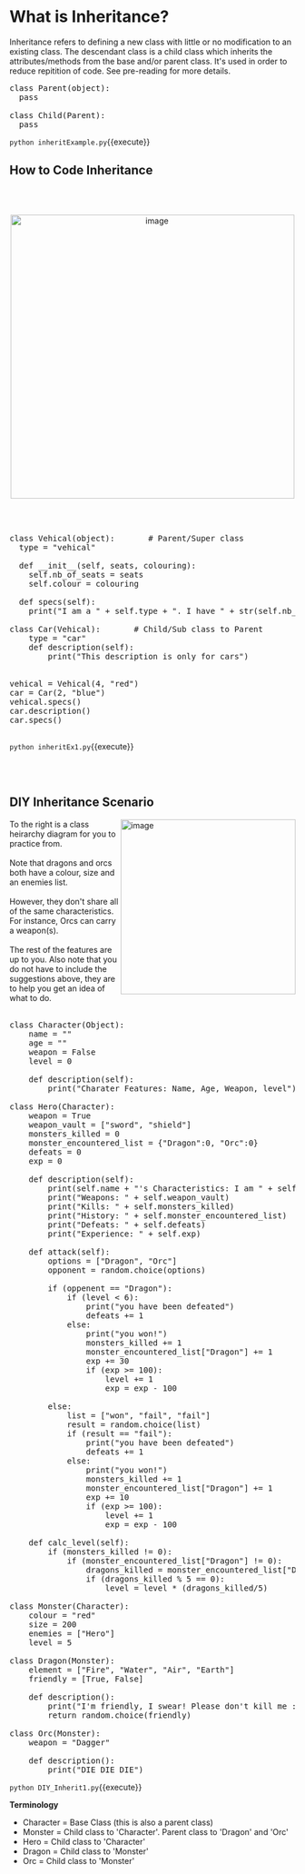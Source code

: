 # What is Inheritance?
Inheritance refers to defining a new class with little or no modification to an existing class. The descendant class is a child class which inherits the attributes/methods from the base and/or parent class. It's used in order to reduce repitition of code. See pre-reading for more details.

<pre class="file" data-filename="inheritExample.py" data-target="replace">
class Parent(object):
  pass
  
class Child(Parent):
  pass
</pre>

`python inheritExample.py`{{execute}}

## How to Code Inheritance

<br></br>
<p align="center">
  <img width="500"  alt="image" src="https://www.learnbyexample.org/wp-content/uploads/python/Python-Inheritance-Illustration.png">
</p>
<br></br>

<pre class="file" data-filename="inheritEx1.py" data-target="replace">
class Vehical(object):       # Parent/Super class
  type = "vehical"
  
  def __init__(self, seats, colouring):
    self.nb_of_seats = seats
    self.colour = colouring
      
  def specs(self):
    print("I am a " + self.type + ". I have " + str(self.nb_of_seats) + " seats and I am " + self.colour)

class Car(Vehical):       # Child/Sub class to Parent
    type = "car"
    def description(self):
        print("This description is only for cars")
        
    
vehical = Vehical(4, "red")
car = Car(2, "blue")
vehical.specs()
car.description()
car.specs()

</pre>

`python inheritEx1.py`{{execute}}

<br></br>

## DIY Inheritance Scenario
<img width="308"  align="right" alt="image" src="https://ds055uzetaobb.cloudfront.net/brioche/uploads/7vXgCqKOYV-lotr.png?width=2400">
To the right is a class heirarchy diagram for you to practice from.<br></br>Note that dragons and orcs both have a colour, size and an enemies list.<br></br>However, they don't share all of the same characteristics. For instance, Orcs can carry a weapon(s).<br></br>The rest of the features are up to you. Also note that you do not have to include the suggestions above, they are to help you get an idea of what to do.
<br></br>

<pre class="file" data-filename="DIY_Inherit1.py" data-target="replace">
class Character(Object):
    name = ""
    age = ""
    weapon = False
    level = 0
    
    def description(self):
        print("Charater Features: Name, Age, Weapon, level")
    
class Hero(Character):
    weapon = True
    weapon_vault = ["sword", "shield"]
    monsters_killed = 0
    monster_encountered_list = {"Dragon":0, "Orc":0}
    defeats = 0
    exp = 0
    
    def description(self):
        print(self.name + "'s Characteristics: I am " + self.age +" years old and I am at level "+ self.level)
        print("Weapons: " + self.weapon_vault)
        print("Kills: " + self.monsters_killed)
        print("History: " + self.monster_encountered_list)
        print("Defeats: " + self.defeats)
        print("Experience: " + self.exp)
    
    def attack(self):
        options = ["Dragon", "Orc"]
        opponent = random.choice(options)
        
        if (oppenent == "Dragon"):
            if (level < 6):
                print("you have been defeated")
                defeats += 1
            else:
                print("you won!")
                monsters_killed += 1
                monster_encountered_list["Dragon"] += 1 
                exp += 30
                if (exp >= 100):
                    level += 1
                    exp = exp - 100
            
        else:
            list = ["won", "fail", "fail"]
            result = random.choice(list)
            if (result == "fail"):
                print("you have been defeated")
                defeats += 1
            else:
                print("you won!")
                monsters_killed += 1
                monster_encountered_list["Dragon"] += 1 
                exp += 10
                if (exp >= 100):
                    level += 1
                    exp = exp - 100
        
    def calc_level(self):
        if (monsters_killed != 0):
            if (monster_encountered_list["Dragon"] != 0):
                dragons_killed = monster_encountered_list["Dragon"]
                if (dragons_killed % 5 == 0):
                    level = level * (dragons_killed/5)

class Monster(Character):
    colour = "red"
    size = 200
    enemies = ["Hero"]
    level = 5
    
class Dragon(Monster):
    element = ["Fire", "Water", "Air", "Earth"]
    friendly = [True, False]
    
    def description():
        print("I'm friendly, I swear! Please don't kill me :(")
        return random.choice(friendly)
    
class Orc(Monster):
    weapon = "Dagger"
    
    def description():
        print("DIE DIE DIE")
</pre>
`python DIY_Inherit1.py`{{execute}}

**Terminology**
<ul>
  <li>Character = Base Class (this is also a parent class)</li>
  <li>Monster = Child class to 'Character'. Parent class to 'Dragon' and 'Orc'</li>
  <li>Hero = Child class to 'Character'</li>
  <li>Dragon = Child class to 'Monster'</li>
  <li>Orc = Child class to 'Monster'</li>
</ul>


